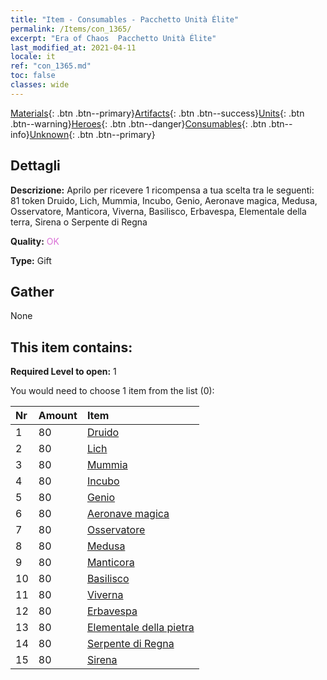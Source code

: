 ```yaml
---
title: "Item - Consumables - Pacchetto Unità Élite"
permalink: /Items/con_1365/
excerpt: "Era of Chaos  Pacchetto Unità Élite"
last_modified_at: 2021-04-11
locale: it
ref: "con_1365.md"
toc: false
classes: wide
---
```

 [Materials](/it/Items/){: .btn .btn--primary}[Artifacts](/it/Items/Artifacts/){: .btn .btn--success}[Units](/it/Items/Units/){: .btn .btn--warning}[Heroes](/it/Items/Heroes/){: .btn .btn--danger}[Consumables](/it/Items/Consumables/){: .btn .btn--info}[Unknown](/it/Items/Unknown/){: .btn .btn--primary}

## Dettagli
 **Descrizione:** Aprilo per ricevere 1 ricompensa a tua scelta tra le seguenti: 81 token Druido, Lich, Mummia, Incubo, Genio, Aeronave magica, Medusa, Osservatore, Manticora, Viverna, Basilisco, Erbavespa, Elementale della terra, Sirena o Serpente di Regna

 **Quality:** <span style="color: #DA70D6">OK</span>

 **Type:** Gift

## Gather

  None

## This item contains:

 **Required Level to open:** 1

 You would need to choose 1 item from the list (0):

  | Nr | Amount |     Item    |
  |:---|:-------|:------------|
  | 1 | 80 | [Druido](/it/Items/unt_206/) | 
  | 2 | 80 | [Lich](/it/Items/unt_212/) | 
  | 3 | 80 | [Mummia](/it/Items/unt_215/) | 
  | 4 | 80 | [Incubo](/it/Items/unt_233/) | 
  | 5 | 80 | [Genio](/it/Items/unt_239/) | 
  | 6 | 80 | [Aeronave magica](/it/Items/unt_242/) | 
  | 7 | 80 | [Osservatore](/it/Items/unt_246/) | 
  | 8 | 80 | [Medusa](/it/Items/unt_247/) | 
  | 9 | 80 | [Manticora](/it/Items/unt_249/) | 
  | 10 | 80 | [Basilisco](/it/Items/unt_256/) | 
  | 11 | 80 | [Viverna](/it/Items/unt_258/) | 
  | 12 | 80 | [Erbavespa](/it/Items/unt_260/) | 
  | 13 | 80 | [Elementale della pietra](/it/Items/unt_266/) | 
  | 14 | 80 | [Serpente di Regna](/it/Items/unt_276/) | 
  | 15 | 80 | [Sirena](/it/Items/unt_277/) | 
